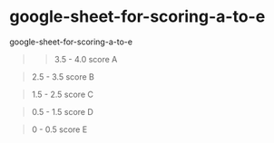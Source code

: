 # google-sheet-for-scoring-a-to-e
google-sheet-for-scoring-a-to-e


> >3.5 - 4.0 score A

>2.5 - 3.5 score B

>1.5 - 2.5 score C

>0.5 - 1.5 score D

>0   - 0.5 score E

